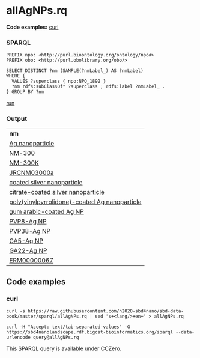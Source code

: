 # allAgNPs.rq

**Code examples:** [curl](#curl)

### SPARQL

```sparql
PREFIX npo: <http://purl.bioontology.org/ontology/npo#>
PREFIX obo: <http://purl.obolibrary.org/obo/>

SELECT DISTINCT ?nm (SAMPLE(?nmLabel_) AS ?nmLabel)
WHERE {
  VALUES ?superclass { npo:NPO_1892 }
  ?nm rdfs:subClassOf* ?superclass ; rdfs:label ?nmLabel_ .
} GROUP BY ?nm
```

[run](https://sbd4nanolandscape.rdf.bigcat-bioinformatics.org/?q=PREFIX%20npo%3A%20%3Chttp%3A%2F%2Fpurl.bioontology.org%2Fontology%2Fnpo%23%3E%0APREFIX%20obo%3A%20%3Chttp%3A%2F%2Fpurl.obolibrary.org%2Fobo%2F%3E%0A%0ASELECT%20DISTINCT%20%3Fnm%20%28SAMPLE%28%3FnmLabel_%29%20AS%20%3FnmLabel%29%0AWHERE%20%7B%0A%20%20VALUES%20%3Fsuperclass%20%7B%20npo%3ANPO_1892%20%7D%0A%20%20%3Fnm%20rdfs%3AsubClassOf*%20%3Fsuperclass%20%3B%20rdfs%3Alabel%20%3FnmLabel_%20.%0A%7D%20GROUP%20BY%20%3Fnm%0A)


### Output

<table>
  <tr>
    <td><b>nm</b></td>
  </tr>
  <tr>
    <td><a href="http://purl.bioontology.org/ontology/npo#NPO_1892">Ag nanoparticle</a></td>
  </tr>
  <tr>
    <td><a href="http://purl.enanomapper.org/onto/ENM_9000235">NM-300</a></td>
  </tr>
  <tr>
    <td><a href="http://purl.enanomapper.org/onto/ENM_9000236">NM-300K</a></td>
  </tr>
  <tr>
    <td><a href="http://purl.enanomapper.org/onto/ENM_9000255">JRCNM03000a</a></td>
  </tr>
  <tr>
    <td><a href="http://purl.obolibrary.org/obo/CHEBI_82776">coated silver nanoparticle</a></td>
  </tr>
  <tr>
    <td><a href="http://purl.obolibrary.org/obo/CHEBI_82778">citrate-coated silver nanoparticle</a></td>
  </tr>
  <tr>
    <td><a href="http://purl.obolibrary.org/obo/CHEBI_82780">poly(vinylpyrrolidone)-coated Ag nanoparticle</a></td>
  </tr>
  <tr>
    <td><a href="http://purl.obolibrary.org/obo/CHEBI_82781">gum arabic-coated Ag NP</a></td>
  </tr>
  <tr>
    <td><a href="http://purl.obolibrary.org/obo/CHEBI_82783">PVP8-Ag NP</a></td>
  </tr>
  <tr>
    <td><a href="http://purl.obolibrary.org/obo/CHEBI_82784">PVP38-Ag NP</a></td>
  </tr>
  <tr>
    <td><a href="http://purl.obolibrary.org/obo/CHEBI_82785">GA5-Ag NP</a></td>
  </tr>
  <tr>
    <td><a href="http://purl.obolibrary.org/obo/CHEBI_82786">GA22-Ag NP</a></td>
  </tr>
  <tr>
    <td><a href="https://nanocommons.github.io/identifiers/registry#ERM00000067">ERM00000067</a></td>
  </tr>
</table>

## Code examples

### curl

```shell
curl -s https://raw.githubusercontent.com/h2020-sbd4nano/sbd-data-book/master/sparql/allAgNPs.rq | sed 's+<lang/>+en+' > allAgNPs.rq

curl -H "Accept: text/tab-separated-values" -G https://sbd4nanolandscape.rdf.bigcat-bioinformatics.org/sparql --data-urlencode query@allAgNPs.rq
```

This SPARQL query is available under CCZero.
